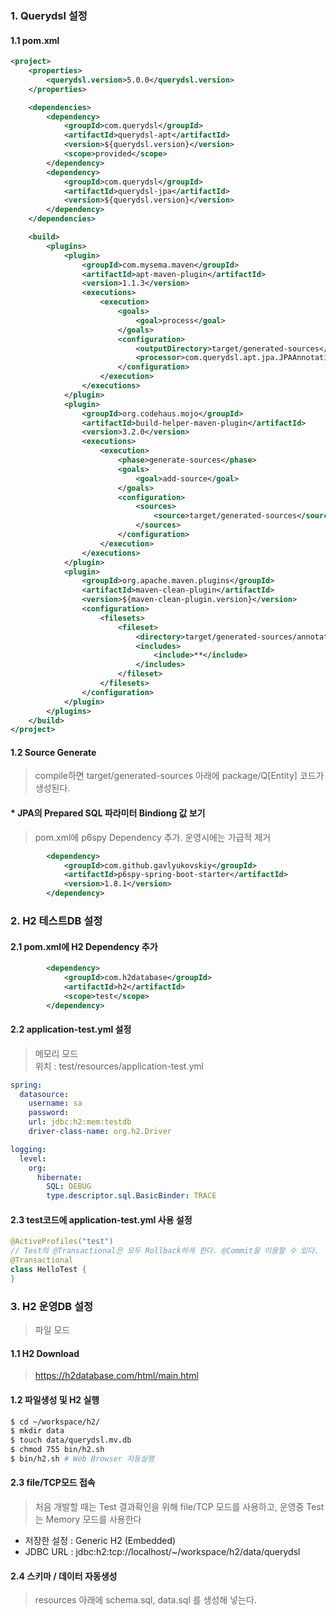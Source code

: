 ### 1. Querydsl 설정
#### 1.1 pom.xml
```xml
<project>
	<properties>
		<querydsl.version>5.0.0</querydsl.version>
	</properties>

    <dependencies>
        <dependency>
            <groupId>com.querydsl</groupId>
            <artifactId>querydsl-apt</artifactId>
            <version>${querydsl.version}</version>
            <scope>provided</scope>
        </dependency>
        <dependency>
            <groupId>com.querydsl</groupId>
            <artifactId>querydsl-jpa</artifactId>
            <version>${querydsl.version}</version>
        </dependency>
    </dependencies>

    <build>
        <plugins>
            <plugin>
                <groupId>com.mysema.maven</groupId>
                <artifactId>apt-maven-plugin</artifactId>
                <version>1.1.3</version>
                <executions>
                    <execution>
                        <goals>
                            <goal>process</goal>
                        </goals>
                        <configuration>
                            <outputDirectory>target/generated-sources</outputDirectory>
                            <processor>com.querydsl.apt.jpa.JPAAnnotationProcessor</processor>
                        </configuration>
                    </execution>
                </executions>
            </plugin>
            <plugin>
                <groupId>org.codehaus.mojo</groupId>
                <artifactId>build-helper-maven-plugin</artifactId>
                <version>3.2.0</version>
                <executions>
                    <execution>
                        <phase>generate-sources</phase>
                        <goals>
                            <goal>add-source</goal>
                        </goals>
                        <configuration>
                            <sources>
                                <source>target/generated-sources</source>
                            </sources>
                        </configuration>
                    </execution>
                </executions>
            </plugin>
            <plugin>
                <groupId>org.apache.maven.plugins</groupId>
                <artifactId>maven-clean-plugin</artifactId>
                <version>${maven-clean-plugin.version}</version>
                <configuration>
                    <filesets>
                        <fileset>
                            <directory>target/generated-sources/annotations</directory>
                            <includes>
                                <include>**</include>
                            </includes>
                        </fileset>
                    </filesets>
                </configuration>
            </plugin>
        </plugins>
    </build>
</project>
```
#### 1.2 Source Generate
> compile하면 target/generated-sources 아래에 package/Q[Entity] 코드가 생성된다.
#### * JPA의 Prepared SQL 파라미터 Bindiong 값 보기
> pom.xml에 p6spy Dependency 추가. 운영시에는 가급적 제거
```xml
		<dependency>
			<groupId>com.github.gavlyukovskiy</groupId>
			<artifactId>p6spy-spring-boot-starter</artifactId>
			<version>1.8.1</version>
		</dependency>
```
### 2. H2 테스트DB 설정
#### 2.1 pom.xml에 H2 Dependency 추가
```xml
        <dependency>
            <groupId>com.h2database</groupId>
            <artifactId>h2</artifactId>
            <scope>test</scope>
        </dependency>
```
#### 2.2 application-test.yml 설정
> 메모리 모드<br>위치 : test/resources/application-test.yml
```yaml
spring:
  datasource:
    username: sa
    password:
    url: jdbc:h2:mem:testdb
    driver-class-name: org.h2.Driver

logging:
  level:
    org:
      hibernate:
        SQL: DEBUG
        type.descriptor.sql.BasicBinder: TRACE
```
#### 2.3 test코드에 application-test.yml 사용 설정
```java
@ActiveProfiles("test")
// Test의 @Transactional은 모두 Rollback하게 한다. @Commit을 이용할 수 있다.
@Transactional
class HelloTest {
}
```

### 3. H2 운영DB 설정
> 파일 모드
#### 1.1 H2 Download
> https://h2database.com/html/main.html
#### 1.2 파일생성 및 H2 실행
```bash
$ cd ~/workspace/h2/
$ mkdir data
$ touch data/querydsl.mv.db
$ chmod 755 bin/h2.sh
$ bin/h2.sh # Web Browser 자동실행
```
#### 2.3 file/TCP모드 접속
> 처음 개발할 때는 Test 결과확인을 위해 file/TCP 모드를 사용하고, 운영중 Test는 Memory 모드를 사용한다
* 저장한 설정 : Generic H2 (Embedded)
* JDBC URL : jdbc:h2:tcp://localhost/~/workspace/h2/data/querydsl
#### 2.4 스키마 / 데이터 자동생성
> resources 아래에 schema.sql, data.sql 를 생성해 넣는다.
